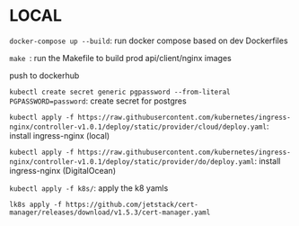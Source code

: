 # LOCAL

`docker-compose up --build`: run docker compose based on dev Dockerfiles

`make `: run the Makefile to build prod api/client/nginx images

push to dockerhub

`kubectl create secret generic pgpassword --from-literal PGPASSWORD=password`: create secret for postgres

`kubectl apply -f https://raw.githubusercontent.com/kubernetes/ingress-nginx/controller-v1.0.1/deploy/static/provider/cloud/deploy.yaml`: install ingress-nginx (local)

`kubectl apply -f https://raw.githubusercontent.com/kubernetes/ingress-nginx/controller-v1.0.1/deploy/static/provider/do/deploy.yaml`: install ingress-nginx (DigitalOcean)

`kubectl apply -f k8s/`: apply the k8 yamls

`lk8s apply -f https://github.com/jetstack/cert-manager/releases/download/v1.5.3/cert-manager.yaml`
